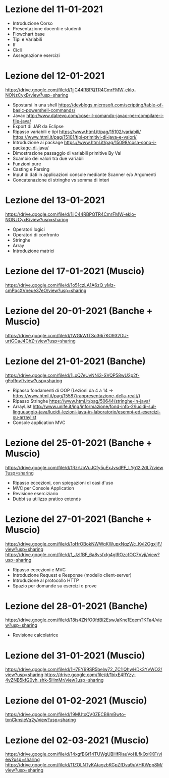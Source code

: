 # Lezione del 11-01-2021
 - Introduzione Corso
 - Presentazione docenti e studenti
 - Flowchart base
 - Tipi e Variabili
 - If
 - Cicli
 - Assegnazione esercizi

# Lezione del 12-01-2021
https://drive.google.com/file/d/1jjC44RBPQTR4CmrFMW-eklo-NONzCyxB/view?usp=sharing
 - Spostarsi in una shell
    https://devblogs.microsoft.com/scripting/table-of-basic-powershell-commands/
 - Javac
    http://www.datrevo.com/cose-il-comando-javac-per-compilare-i-file-java/
 - Export di JAR da Eclipse
 - Ripasso variabili e tipi
    https://www.html.it/pag/15102/variabili/
    https://www.html.it/pag/15101/tipi-primitivi-di-java-e-valori/
 - Introduzione ai package
    https://www.html.it/pag/15098/cosa-sono-i-package-di-java/
 - Dimostrazione passaggio di variabili primitive By Val
 - Scambio dei valori tra due variabili
 - Funzioni pure
 - Casting e Parsing
 - Input di dati in applicazioni console mediante Scanner e/o Argomenti
 - Concatenazione di stringhe vs somma di interi

# Lezione del 13-01-2021
https://drive.google.com/file/d/1jjC44RBPQTR4CmrFMW-eklo-NONzCyxB/view?usp=sharing
 - Operatori logici
 - Operatori di confronto
 - Stringhe
 - Array
 - Introduzione matrici

# Lezione del 17-01-2021 (Muscio)
https://drive.google.com/file/d/1o51czLA1A6zQ_yMz-cmPqcXVneue37eO/view?usp=sharing

# Lezione del 20-01-2021 (Banche + Muscio)
https://drive.google.com/file/d/1WGkWfTSo36i7KO932DU-urtGCaJ4ChZ-/view?usp=sharing

# Lezione del 21-01-2021 (Banche)
https://drive.google.com/file/d/1LxQ7eUvNNi3-SVQP58wU2p2f-gFoRqvf/view?usp=sharing
 - Ripasso fondamenti di OOP (Lezioni da 4 a 14 -> https://www.html.it/pag/15587/rappresentazione-della-realt/)
 - Ripasso Stringhe https://www.html.it/pag/50644/stringhe-in-java/
 - ArrayList http://www.unife.it/ing/informazione/fond-info-2/lucidi-sul-linguuaggio-java/lucidi-lezioni-java-in-laboratorio/esempi-ed-esercizi-su-arraylist
 - Console application MVC

# Lezione del 25-01-2021 (Banche + Muscio)
https://drive.google.com/file/d/1RzrUbVuJCfy5uExJvsdPF_LYg12i2dL7/view?usp=sharing
 - Ripasso eccezioni, con spiegazioni di casi d'uso
 - MVC per Console Application
 - Revisione eserciziario
 - Dubbi su utilizzo pratico extends

# Lezione del 27-01-2021 (Banche + Muscio)
https://drive.google.com/file/d/1oHrOBokNWWqKWupxNqzWc_Kvl2OgxljF/view?usp=sharing
https://drive.google.com/file/d/1_JzIfBF_6a8vsfxIg4gIROzcfOC7Vyji/view?usp=sharing
 - Ripasso eccezioni e MVC
 - Introduzione Request e Response (modello client-server)
 - Introduzione al protocollo HTTP
 - Spazio per domande su esercizi o prove

 # Lezione del 28-01-2021 (Banche)
https://drive.google.com/file/d/18is4ZNfO0fdBi2EswJaKne1EqemTKTa4/view?usp=sharing
 - Revisione calcolatrice

 # Lezione del 31-01-2021 (Muscio)
https://drive.google.com/file/d/1H7EY99SR5beIw72_ZC1lQhwHDk3YvWO2/view?usp=sharing
https://drive.google.com/file/d/1bixE4RYzy-4vZNB5kfG0yh_shk-5HmMr/view?usp=sharing

 # Lezione del 01-02-2021 (Muscio)
 https://drive.google.com/file/d/19MUtxQV0ZECB8mBwto-txnCknsieVq2y/view?usp=sharing
 
 # Lezione del 02-03-2021 (Muscio)
 https://drive.google.com/file/d/14xgfBGf14TUWgUBHfRlauVoHLfkQxKKF/view?usp=sharing
 https://drive.google.com/file/d/11ZOLNTyKAtagzbKGpZfDva9uVHKWpp8M/view?usp=sharing
 


